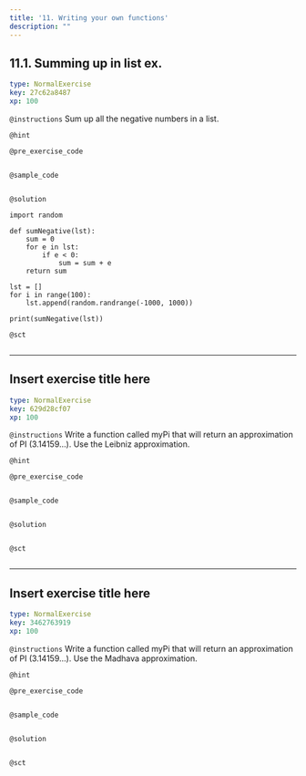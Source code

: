 ```yaml
---
title: '11. Writing your own functions'
description: ""
---
```


## 11.1. Summing up in list ex.

```yaml
type: NormalExercise
key: 27c62a8487
xp: 100
```



`@instructions`
Sum up all the negative numbers in a list.

`@hint`


`@pre_exercise_code`
```{python}

```

`@sample_code`
```{python}

```

`@solution`
```{python}
import random

def sumNegative(lst):
    sum = 0
    for e in lst:
        if e < 0:
            sum = sum + e
    return sum

lst = []
for i in range(100):
    lst.append(random.randrange(-1000, 1000))

print(sumNegative(lst))
```

`@sct`
```{python}

```

---

## Insert exercise title here

```yaml
type: NormalExercise
key: 629d28cf07
xp: 100
```



`@instructions`
Write a function called myPi that will return an approximation of PI (3.14159…). Use the Leibniz approximation.

`@hint`


`@pre_exercise_code`
```{python}

```

`@sample_code`
```{python}

```

`@solution`
```{python}

```

`@sct`
```{python}

```

---

## Insert exercise title here

```yaml
type: NormalExercise
key: 3462763919
xp: 100
```



`@instructions`
Write a function called myPi that will return an approximation of PI (3.14159…). Use the Madhava approximation.

`@hint`


`@pre_exercise_code`
```{python}

```

`@sample_code`
```{python}

```

`@solution`
```{python}

```

`@sct`
```{python}

```
